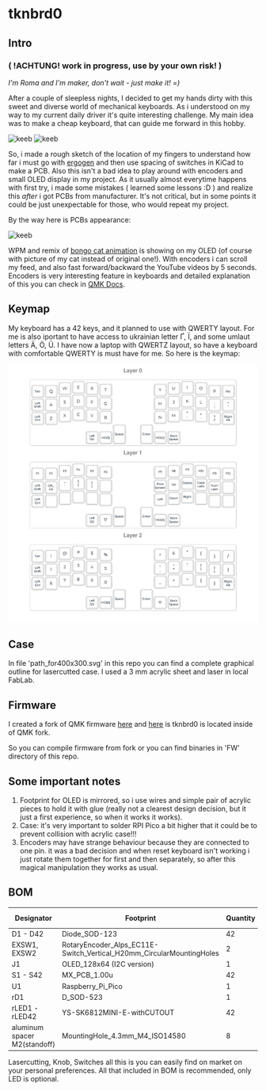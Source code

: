 # tknbrd0

## Intro
### ( !ACHTUNG! work in progress, use by your own risk! )

_I'm Roma and I'm maker, don't wait - just make it! =)_

After a couple of sleepless nights, I decided to get my hands dirty with this sweet and diverse world of mechanical keyboards. As i understood on my way to my current daily driver it's quite interesting challenge. My main idea was to make a cheap keyboard, that can guide me forward in this hobby. 

![keeb](./photo/silent.JPG)
![keeb](./photo/tactile.JPG)

So, i made a rough sketch of the location of my fingers to understand how far i must go with [ergogen](https://ergogen.xyz/) and then use spacing of switches in KiCad to make a PCB. Also this isn't a bad idea to play around with encoders and small OLED display in my project. As it usually almost everytime happens with first try, i made some mistakes ( learned some lessons :D ) and realize this _after_ i got PCBs from manufacturer. It's not critical, but in some points it could be just unexpectable for those, who would repeat my project. 

By the way here is PCBs appearance:

![keeb](./photo/pcb.JPG)

 WPM and remix of [bongo cat animation](https://www.reddit.com/r/olkb/comments/h00a8b/i_made_an_oled_animation_of_bongo_cat_that/) is showing on my OLED (of course with picture of my cat instead of original one!). With encoders i can scroll my feed, and also fast forward/backward the YouTube videos by 5 seconds. Encoders is very interesting feature in keyboards and detailed explanation of this you can check in [QMK Docs](https://docs.qmk.fm/features/encoders).

## Keymap

My keyboard has a 42 keys, and it planned to use with QWERTY layout. For me is also iportant to have access to ukrainian letter Ґ, Ї, and some umlaut letters
Ä, Ö, Ü. I have now a laptop with QWERTZ layout, so have a keyboard with comfortable QWERTY is must have for me. So here is the keymap:

![Keymap](./photo/layout.jpg)

## Case

In file 'path_for400x300.svg' in this repo you can find a complete graphical outline for lasercutted case. I used a 3 mm acrylic sheet and laser in local FabLab.

## Firmware 

I created a fork of QMK firmware [here](https://github.com/tikinson/qmk_firmware) and [here](https://github.com/tikinson/qmk_firmware/tree/master/keyboards/tknbrd/tknbrd0) is tknbrd0 is located inside of QMK fork.

So you can compile firmware from fork or you can find binaries in 'FW' directory of this repo.

## Some important notes

1. Footprint for OLED is mirrored, so i use wires and simple pair of acrylic pieces to hold it with glue (really not a clearest design decision, but it just a first experience, so when it works it works).
2. Case: it's very important to solder RPI Pico a bit higher that it could be to prevent collision with acrylic case!!!
3. Encoders may have strange behaviour because they are connected to one pin. it was a bad decision and when reset keyboard isn't working i just rotate them together for first and then separately, so after this magical manipulation they works as usual.

## BOM

| Designator       | Footprint                                                        | Quantity | Value                 | LCSC Part #      |
|------------------|------------------------------------------------------------------|----------|-----------------------|------------------|
| D1 - D42         | Diode_SOD-123                                                   | 42       | Diode                 |C83528              |
| EXSW1, EXSW2     | RotaryEncoder_Alps_EC11E-Switch_Vertical_H20mm_CircularMountingHoles | 2        | RotaryEncoder_Switch   |C1322543         |
| J1               | OLED_128x64 (I2C version)                                       | 1        | Conn_01x04            |                  |
| S1 - S42         | MX_PCB_1.00u                                                    | 42       | Keyswitch             |                  |
| U1               | Raspberry_Pi_Pico                                               | 1        | Raspberry_Pi_Pico     |                  |
| rD1              | D_SOD-523                                                       | 1        | 1N4148WT              | C232841          |
| rLED1 - rLED42    | YS-SK6812MINI-E-withCUTOUT                                     | 42       | YS-SK6812MINI-E       |C5149201          |
| aluminum spacer M2(standoff)    |MountingHole_4.3mm_M4_ISO14580                    | 8        | standoff              |                  |

Lasercutting, Knob, Switches all this is you can easily find on market on your personal preferences. All that included in BOM is recommended, only LED is optional.
